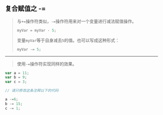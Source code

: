 ## 复合赋值之 -=

> 与`+=`操作符类似，`-=`操作符用来对一个变量进行减法赋值操作。
>
> ```js
> myVar = myVar - 5;
> ```
>
> 变量`myVar`等于自身减去`5`的值。也可以写成这种形式：
>
> ```js
> myVar -= 5;
> ```

---

> 使用`-=`操作符实现同样的效果。

```js
var a = 11;
var b = 9;
var c = 3;

// 请只修改这条注释以下的代码

a -=6;
b -= 15;
c -= 1;
```

